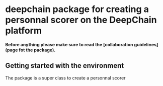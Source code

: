 # deepchain package for creating a personnal scorer on the DeepChain platform

**Before anything please make sure to read the [collaboration guidelines](page fot the package).**

## Getting started with the environment

The package is a super class to create a personnal scorer